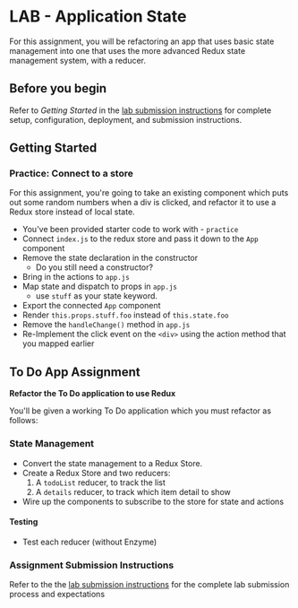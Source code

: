 # LAB - Application State

For this assignment, you will be refactoring an app that uses basic state management into one that uses the more advanced Redux state management system, with a reducer.

## Before you begin
Refer to *Getting Started*  in the [lab submission instructions](../../../reference/submission-instructions/labs/README.md) for complete setup, configuration, deployment, and submission instructions.

## Getting Started

### Practice: Connect to a store
For this assignment, you're going to take an existing component which puts out some random numbers when a div is clicked, and refactor it to use a Redux store instead of local state.

* You've been provided starter code to work with - `practice`
* Connect `index.js` to the redux store and pass it down to the `App` component
* Remove the state declaration in the constructor
  * Do you still need a constructor?
* Bring in the actions to `app.js`
* Map state and dispatch to props in `app.js`
  * use `stuff` as your state keyword.
* Export the connected `App` component
* Render `this.props.stuff.foo` instead of `this.state.foo`
* Remove the `handleChange()` method in `app.js`
* Re-Implement the click event on the `<div>` using the action method that you mapped earlier

## To Do App Assignment
**Refactor the To Do application to use Redux**

You'll be given a working To Do application which you must refactor as follows:

### State Management
* Convert the state management to a Redux Store.
* Create a Redux Store and two reducers:
  1. A `todoList` reducer, to track the list
  2. A `details` reducer, to track which item detail to show
* Wire up the components to subscribe to the store for state and actions

#### Testing
* Test each reducer (without Enzyme)

### Assignment Submission Instructions
Refer to the the [lab submission instructions](../../../reference/submission-instructions/labs/README.md) for the complete lab submission process and expectations
